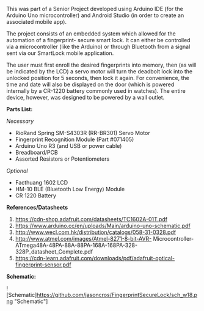 This was part of a Senior Project developed using Arduino IDE (for the Arduino Uno
 microcontroller) and Android Studio (in order to create an associated mobile app). 

The project consists of an embedded system which allowed for the automation of a fingerprint-
secure smart lock. It can either be controlled via a microcontroller (like the Arduino) or 
through Bluetooth from a signal sent via our SmartLock mobile application. 

The user must first enroll the desired fingerprints into memory, then (as will be indicated
 by the LCD) a servo motor will turn the deadbolt lock into the unlocked position for 5 
seconds, then lock it again. For convenience, the time and date will also be displayed on 
the door (which is powered internally by a CR-1220 battery commonly used in watches). 
The entire device, however, was designed to be powered by a wall outlet.

**Parts List:**

*Necessary*
* RioRand Spring SM-S4303R (RR-BR301) Servo Motor
* Fingerprint Recognition Module (Part #071405)
* Arduino Uno R3 (and USB or power cable)
* Breadboard/PCB
* Assorted Resistors or Potentiometers

*Optional*
* Facthuang 1602 LCD
* HM-10 BLE (Bluetooth Low Energy) Module
* CR 1220 Battery

**References/Datasheets**

1. https://cdn-shop.adafruit.com/datasheets/TC1602A-01T.pdf
2. https://www.arduino.cc/en/uploads/Main/arduino-uno-schematic.pdf
3. http://www.wecl.com.hk/distribution/catalogs/058-31-0328.pdf
4. http://www.atmel.com/images/Atmel-8271-8-bit-AVR- Microcontroller-ATmega48A-48PA-88A-88PA-168A-168PA-328-328P_datasheet_Complete.pdf
5. https://cdn-learn.adafruit.com/downloads/pdf/adafruit-optical-fingerprint-sensor.pdf

**Schematic:**

![Schematic]https://github.com/jasoncros/FingerprintSecureLock/sch_w18.png "Schematic"]